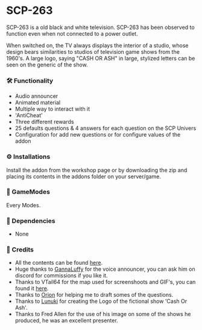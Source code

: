 # SCP-263

SCP-263 is a old black and white television.
SCP-263 has been observed to function even when not connected to a power outlet.

When switched on, the TV always displays the interior of a studio, whose design bears similarities to studios of television game shows from the 1960's.
A large logo, saying "CASH OR ASH" in large, stylized letters can be seen on the generic of the show.


### 🛠️ Functionality

*  Audio announcer
*  Animated material
*  Multiple way to interact with it 
*  'AntiCheat'
*  Three different rewards
*  25 defaults questions & 4 answers for each question on the SCP Univers
*  Configuration for add new questions or for configure values of the addon


### ⚙️ Installations

Install the addon from the workshop page or by downloading the zip and placing its contents in the addons folder on your server/game.

### 🧩 GameModes

Every Modes.

### 📌 Dependencies

- None

### 🤝 Credits
* All the contents can be found [here](https://pastebin.com/xiAM1YUA).
* Huge thanks to [GannaLuffy](https://twitter.com/Ganna_Luffy) for the voice announcer, you can ask him on discord for commissions if you like it.
* Thanks to VTail64 for the map used for screenshoots and GIF's, you can found it [here](https://steamcommunity.com/sharedfiles/filedetails/?id=1345722248).
* Thanks to [Orion](https://steamcommunity.com/profiles/76561199480278703) for helping me to draft somes of the questions.
* Thanks to [Lunuki](https://steamcommunity.com/id/lunuki) for creating the Logo of the fictional show 'Cash Or Ash'.
* Thanks to Fred Allen for the use of his image on some of the shows he produced, he was an excellent presenter.
